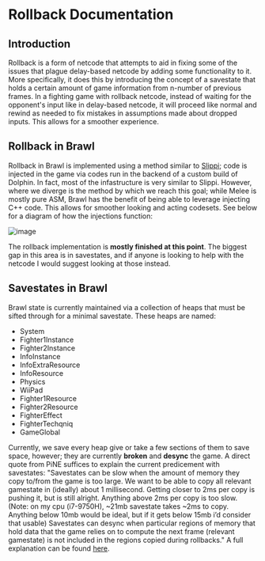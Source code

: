 # Rollback Documentation

## Introduction
Rollback is a form of netcode that attempts to aid in fixing some of the issues that plague delay-based netcode by adding some functionality to it. More specifically, it does this by introducing the concept of a savestate that holds a certain amount of game information from n-number of previous frames. In a fighting game with rollback netcode, instead of waiting for the opponent's input like in delay-based netcode, it will proceed like normal and rewind as needed to fix mistakes in assumptions made about dropped inputs. This allows for a smoother experience.

## Rollback in Brawl
Rollback in Brawl is implemented using a method similar to [Slippi](https://github.com/project-slippi); code is injected in the game via codes run in the backend of a custom build of Dolphin. In fact, most of the infastructure is very similar to Slippi. However, where we diverge is the method by which we reach this goal; while Melee is mostly pure ASM, Brawl has the benefit of being able to leverage injecting C++ code. This allows for smoother looking and acting codesets. See below for a diagram of how the injections function:

![image](https://user-images.githubusercontent.com/29901514/198723833-ebe2ec62-cca0-4edf-89fe-58cd6b2c5b66.png)

The rollback implementation is **mostly finished at this point**. The biggest gap in this area is in savestates, and if anyone is looking to help with the netcode I would suggest looking at those instead.

## Savestates in Brawl
Brawl state is currently maintained via a collection of heaps that must be sifted through for a minimal savestate. These heaps are named:

- System 
- Fighter1Instance 
- Fighter2Instance 
- InfoInstance 
- InfoExtraResource 
- InfoResource 
- Physics 
- WiiPad 
- Fighter1Resource 
- Fighter2Resource 
- FighterEffect 
- FighterTechqniq 
- GameGlobal

Currently, we save every heap give or take a few sections of them to save space, however; they are currently **broken** and **desync** the game. A direct quote from PiNE suffices to explain the current predicement with savestates: "Savestates can be slow when the amount of memory they copy to/from the game is too large. We want to be able to copy all relevant gamestate in (ideally) about 1 millisecond. Getting closer to 2ms per copy is pushing it, but is still alright. Anything above 2ms per copy is too slow. (Note: on my cpu (i7-9750H), ~21mb savestate takes ~2ms to copy. Anything below 10mb would be ideal, but if it gets below 15mb i’d consider that usable)
Savestates can desync when particular regions of memory that hold data that the game relies on to compute the next frame (relevant gamestate) is not included in the regions copied during rollbacks." A full explanation can be found [here](https://docs.google.com/document/d/1JYE3UB3GcUUH0nWNdq04xvFxBocS4NM8rcHxDzx6bmc).
